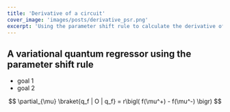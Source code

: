 ```yaml
---
title: 'Derivative of a circuit'
cover_image: 'images/posts/derivative_psr.png'
excerpt: 'Using the parameter shift rule to calculate the derivative of a circuit.'
---
```


## A variational quantum regressor using the parameter shift rule

* goal 1
* goal 2

$$ \partial_{\mu} \braket{q_f | O | q_f} = r\bigl( f(\mu^+) - f(\mu^-) \bigr) $$